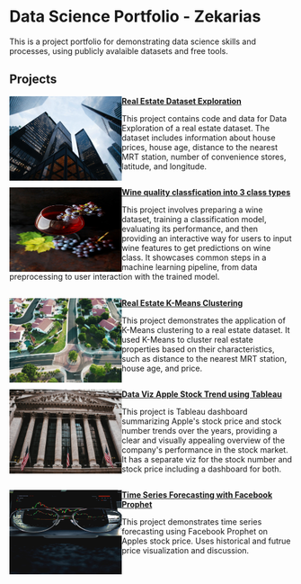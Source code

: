 # Data Science Portfolio - Zekarias
This is a project portfolio for demonstrating data science skills and processes, using publicly avalaible datasets and free tools.


## Projects

<img align="left" width="200" height="150" src="image/realestate.image.jpg"> **<a href="https://github.com/zekarias4242/real_estate.git" target="_blank" rel="noopener noreferrer">Real Estate Dataset Exploration</a>**

This project contains code and data for Data Exploration of a real estate dataset. The dataset includes information about house prices, house age, distance to the nearest MRT station, number of convenience stores, latitude, and longitude.

##
<img align="left" width="200" height="150" src="image/wine.image.jpg"> **[Wine quality classfication into 3 class types](https://github.com/zekarias4242/wine_quality.git)**

This project involves preparing a wine dataset, training a classification model, evaluating its performance, and then providing an interactive way for users to input wine features to get predictions on wine class. It showcases common steps in a machine learning pipeline, from data preprocessing to user interaction with the trained model.
##
<img align="left" width="200" height="150" src="image/kmeans.image.jpg"> **[Real Estate K-Means Clustering](https://github.com/zekarias4242/k_means.git)**

This project demonstrates the application of K-Means clustering to a real estate dataset. It used K-Means to cluster real estate properties based on their characteristics, such as distance to the nearest MRT station, house age, and price.

##
<img align="left" width="200" height="150" src="image/stock.image.jpg"> **[Data Viz Apple Stock Trend using Tableau](https://public.tableau.com/views/ApplesStockTrend/ApplesStockHistory?:language=en-US&publish=yes&:display_count=n&:origin=viz_share_link)**

This project is Tableau dashboard summarizing Apple's stock price and stock number trends over the years, providing a clear and visually appealing overview of the company's performance in the stock market.
It has a separate viz for the stock number and stock price including a dashboard for both.         

##
<img align="left" width="200" height="150" src="image/forecast.image.jpg"> **[Time Series Forecasting with Facebook Prophet](https://github.com/zekarias4242/fb_prophet.git)**

This project demonstrates time series forecasting using Facebook Prophet on Apples stock price. Uses historical and futrue price visualization and discussion.
